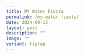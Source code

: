 ```yaml
---
title: MY Water Fiesta
permalink: /my-water-fiesta/
date: 2024-09-13
layout: post
description: ""
image: ""
variant: tiptap
---
```

